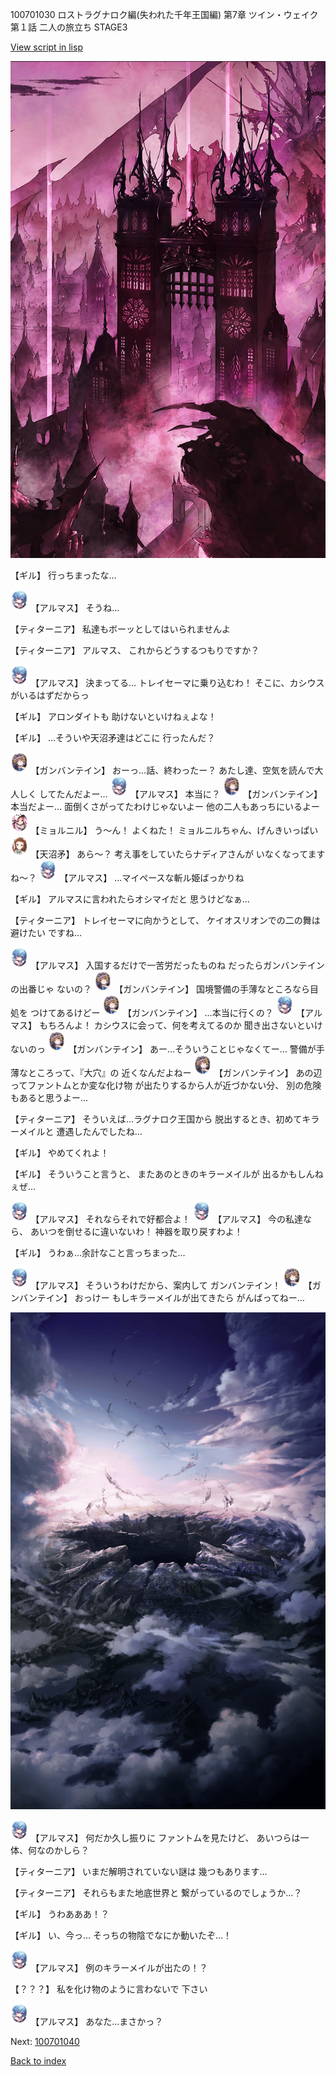 100701030 ロストラグナロク編(失われた千年王国編) 第7章 ツイン・ウェイク 第１話 二人の旅立ち STAGE3

[View script in lisp](../scripts/100701030.txt)

![300_devil_daytime02.png](../images/backgrounds/300_devil_daytime02.png)

【ギル】
行っちまったな…

<img src="../images/units/3103811.png" alt="3103811.png" height="34"/>
【アルマス】
そうね…

【ティターニア】
私達もボーッとしてはいられませんよ

【ティターニア】
アルマス、
これからどうするつもりですか？

<img src="../images/units/3103811.png" alt="3103811.png" height="34"/>
【アルマス】
決まってる…
トレイセーマに乗り込むわ！
そこに、カシウスがいるはずだからっ

【ギル】
アロンダイトも
助けないといけねぇよな！

【ギル】
…そういや天沼矛達はどこに
行ったんだ？

<img src="../images/units/3600211.png" alt="3600211.png" height="34"/>
【ガンバンテイン】
おーっ…話、終わったー？
あたし達、空気を読んで大人しく
してたんだよー…

<img src="../images/units/3103811.png" alt="3103811.png" height="34"/>
【アルマス】
本当に？

<img src="../images/units/3600211.png" alt="3600211.png" height="34"/>
【ガンバンテイン】
本当だよー…
面倒くさがってたわけじゃないよー
他の二人もあっちにいるよー

<img src="../images/units/3200111.png" alt="3200111.png" height="34"/>
【ミョルニル】
う～ん！
よくねた！
ミョルニルちゃん、げんきいっぱい

<img src="../images/units/3300411.png" alt="3300411.png" height="34"/>
【天沼矛】
あら～？
考え事をしていたらナディアさんが
いなくなってますね～？

<img src="../images/units/3103811.png" alt="3103811.png" height="34"/>
【アルマス】
…マイペースな斬ル姫ばっかりね

【ギル】
アルマスに言われたらオシマイだと
思うけどなぁ…

【ティターニア】
トレイセーマに向かうとして、
ケイオスリオンでの二の舞は避けたい
ですね…

<img src="../images/units/3103811.png" alt="3103811.png" height="34"/>
【アルマス】
入国するだけで一苦労だったものね
だったらガンバンテインの出番じゃ
ないの？

<img src="../images/units/3600211.png" alt="3600211.png" height="34"/>
【ガンバンテイン】
国境警備の手薄なところなら目処を
つけてあるけどー

<img src="../images/units/3600211.png" alt="3600211.png" height="34"/>
【ガンバンテイン】
…本当に行くの？

<img src="../images/units/3103811.png" alt="3103811.png" height="34"/>
【アルマス】
もちろんよ！
カシウスに会って、何を考えてるのか
聞き出さないといけないのっ

<img src="../images/units/3600211.png" alt="3600211.png" height="34"/>
【ガンバンテイン】
あー…そういうことじゃなくてー…
警備が手薄なところって、『大穴』の
近くなんだよねー

<img src="../images/units/3600211.png" alt="3600211.png" height="34"/>
【ガンバンテイン】
あの辺ってファントムとか変な化け物
が出たりするから人が近づかない分、
別の危険もあると思うよー…

【ティターニア】
そういえば…ラグナロク王国から
脱出するとき、初めてキラーメイルと
遭遇したんでしたね…

【ギル】
やめてくれよ！

【ギル】
そういうこと言うと、
またあのときのキラーメイルが
出るかもしんねぇぜ…

<img src="../images/units/3103811.png" alt="3103811.png" height="34"/>
【アルマス】
それならそれで好都合よ！

<img src="../images/units/3103811.png" alt="3103811.png" height="34"/>
【アルマス】
今の私達なら、
あいつを倒せるに違いないわ！
神器を取り戻すわよ！

【ギル】
うわぁ…余計なこと言っちまった…

<img src="../images/units/3103811.png" alt="3103811.png" height="34"/>
【アルマス】
そういうわけだから、案内して
ガンバンテイン！

<img src="../images/units/3600211.png" alt="3600211.png" height="34"/>
【ガンバンテイン】
おっけー
もしキラーメイルが出てきたら
がんばってねー…

![101_hole.png](../images/backgrounds/101_hole.png)

<img src="../images/units/3103811.png" alt="3103811.png" height="34"/>
【アルマス】
何だか久し振りに
ファントムを見たけど、
あいつらは一体、何なのかしら？

【ティターニア】
いまだ解明されていない謎は
幾つもあります…

【ティターニア】
それらもまた地底世界と
繋がっているのでしょうか…？

【ギル】
うわあああ！？

【ギル】
い、今っ…
そっちの物陰でなにか動いたぞ…！

<img src="../images/units/3103811.png" alt="3103811.png" height="34"/>
【アルマス】
例のキラーメイルが出たの！？

【？？？】
私を化け物のように言わないで
下さい

<img src="../images/units/3103811.png" alt="3103811.png" height="34"/>
【アルマス】
あなた…まさかっ？

Next: [100701040](100701040.md)

[Back to index](index.md)
